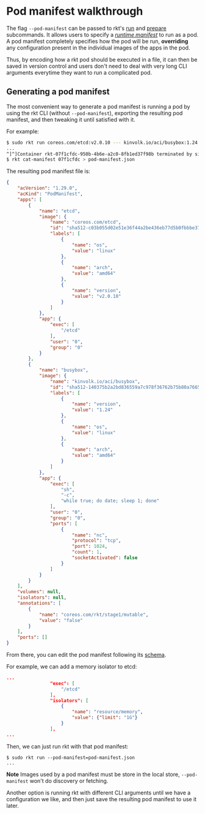 # Pod manifest walkthrough

The flag `--pod-manifest` can be passed to rkt's [run][run] and [prepare][prepare] subcommands.
It allows users to specify a *[runtime manifest][runtime-manifest]* to run as a pod.
A pod manifest completely specifies how the pod will be run, **overriding** any configuration present in the individual images of the apps in the pod.

Thus, by encoding how a rkt pod should be executed in a file, it can then be saved in version control and users don't need to deal with very long CLI arguments everytime they want to run a complicated pod.

## Generating a pod manifest

The most convenient way to generate a pod manifest is running a pod by using the rkt CLI (without `--pod-manifest`), exporting the resulting pod manifest, and then tweaking it until satisfied with it.

For example:

```bash
$ sudo rkt run coreos.com/etcd:v2.0.10 --- kinvolk.io/aci/busybox:1.24 -- -c 'while true; do date; sleep 1; done'
...
^]^]Container rkt-07f1cfdc-950b-4b6e-a2c0-8fb1ed37f98b terminated by signal KILL.
$ rkt cat-manifest 07f1cfdc > pod-manifest.json
```

The resulting pod manifest file is:

```json
{
	"acVersion": "1.29.0",
	"acKind": "PodManifest",
	"apps": [
		{
			"name": "etcd",
			"image": {
				"name": "coreos.com/etcd",
				"id": "sha512-c03b055d02e51e36f44a2be436eb77d5b0fbbbe37c00851188d8798912e8508a",
				"labels": [
					{
						"name": "os",
						"value": "linux"
					},
					{
						"name": "arch",
						"value": "amd64"
					},
					{
						"name": "version",
						"value": "v2.0.10"
					}
				]
			},
			"app": {
				"exec": [
					"/etcd"
				],
				"user": "0",
				"group": "0"
			}
		},
		{
			"name": "busybox",
			"image": {
				"name": "kinvolk.io/aci/busybox",
				"id": "sha512-140375b2a2bd836559a7c978f36762b75b80a7665e5d922db055d1792d6a4182",
				"labels": [
					{
						"name": "version",
						"value": "1.24"
					},
					{
						"name": "os",
						"value": "linux"
					},
					{
						"name": "arch",
						"value": "amd64"
					}
				]
			},
			"app": {
				"exec": [
					"sh",
					"-c",
					"while true; do date; sleep 1; done"
				],
				"user": "0",
				"group": "0",
				"ports": [
					{
						"name": "nc",
						"protocol": "tcp",
						"port": 1024,
						"count": 1,
						"socketActivated": false
					}
				]
			}
		}
	],
	"volumes": null,
	"isolators": null,
	"annotations": [
		{
			"name": "coreos.com/rkt/stage1/mutable",
			"value": "false"
		}
	],
	"ports": []
}
```

From there, you can edit the pod manifest following its [schema][pod-manifest-schema].

For example, we can add a memory isolator to etcd:

```json
...
				"exec": [
					"/etcd"
				],
				"isolators": [
					{
						"name": "resource/memory",
						"value": {"limit": "1G"}
					}
				],
...
```

Then, we can just run rkt with that pod manifest:

```
$ sudo rkt run --pod-manifest=pod-manifest.json
...
```

**Note** Images used by a pod manifest must be store in the local store, `--pod-manifest` won't do discovery or fetching.

Another option is running rkt with different CLI arguments until we have a configuration we like, and then just save the resulting pod manifest to use it later.

[run]: subcommands/run.md
[prepare]: subcommands/prepare.md
[runtime-manifest]: https://github.com/appc/spec/blob/v0.8.11/spec/pods.md#app-container-pods-pods
[pod-manifest-schema]: https://github.com/appc/spec/blob/v0.8.11/spec/pods.md#pod-manifest-schema
